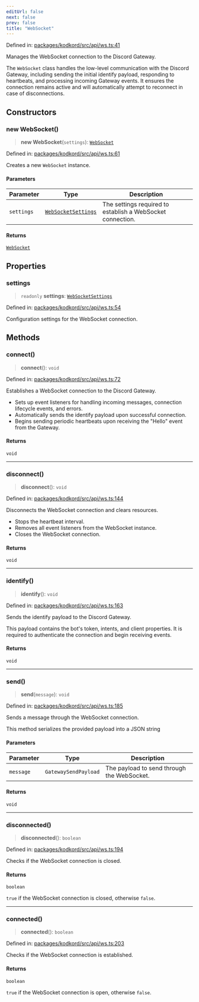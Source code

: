 ```yaml
---
editUrl: false
next: false
prev: false
title: "WebSocket"
---
```


Defined in: [packages/kodkord/src/api/ws.ts:41](https://github.com/KodekoStudios/Kodkord/blob/dc3759533552e18eb6881d3858a982430eda469c/packages/kodkord/src/api/ws.ts#L41)

Manages the WebSocket connection to the Discord Gateway.

The `WebSocket` class handles the low-level communication with the Discord Gateway,
including sending the initial identify payload, responding to heartbeats, and
processing incoming Gateway events. It ensures the connection remains active and
will automatically attempt to reconnect in case of disconnections.

## Constructors

### new WebSocket()

> **new WebSocket**(`settings`): [`WebSocket`](/api/kodkord/classes/websocket/)

Defined in: [packages/kodkord/src/api/ws.ts:61](https://github.com/KodekoStudios/Kodkord/blob/dc3759533552e18eb6881d3858a982430eda469c/packages/kodkord/src/api/ws.ts#L61)

Creates a new `WebSocket` instance.

#### Parameters

| Parameter | Type | Description |
| ------ | ------ | ------ |
| `settings` | [`WebSocketSettings`](/api/kodkord/interfaces/websocketsettings/) | The settings required to establish a WebSocket connection. |

#### Returns

[`WebSocket`](/api/kodkord/classes/websocket/)

## Properties

### settings

> `readonly` **settings**: [`WebSocketSettings`](/api/kodkord/interfaces/websocketsettings/)

Defined in: [packages/kodkord/src/api/ws.ts:54](https://github.com/KodekoStudios/Kodkord/blob/dc3759533552e18eb6881d3858a982430eda469c/packages/kodkord/src/api/ws.ts#L54)

Configuration settings for the WebSocket connection.

## Methods

### connect()

> **connect**(): `void`

Defined in: [packages/kodkord/src/api/ws.ts:72](https://github.com/KodekoStudios/Kodkord/blob/dc3759533552e18eb6881d3858a982430eda469c/packages/kodkord/src/api/ws.ts#L72)

Establishes a WebSocket connection to the Discord Gateway.

- Sets up event listeners for handling incoming messages, connection lifecycle events, and errors.
- Automatically sends the identify payload upon successful connection.
- Begins sending periodic heartbeats upon receiving the "Hello" event from the Gateway.

#### Returns

`void`

***

### disconnect()

> **disconnect**(): `void`

Defined in: [packages/kodkord/src/api/ws.ts:144](https://github.com/KodekoStudios/Kodkord/blob/dc3759533552e18eb6881d3858a982430eda469c/packages/kodkord/src/api/ws.ts#L144)

Disconnects the WebSocket connection and clears resources.

- Stops the heartbeat interval.
- Removes all event listeners from the WebSocket instance.
- Closes the WebSocket connection.

#### Returns

`void`

***

### identify()

> **identify**(): `void`

Defined in: [packages/kodkord/src/api/ws.ts:163](https://github.com/KodekoStudios/Kodkord/blob/dc3759533552e18eb6881d3858a982430eda469c/packages/kodkord/src/api/ws.ts#L163)

Sends the identify payload to the Discord Gateway.

This payload contains the bot's token, intents, and client properties. It is required
to authenticate the connection and begin receiving events.

#### Returns

`void`

***

### send()

> **send**(`message`): `void`

Defined in: [packages/kodkord/src/api/ws.ts:185](https://github.com/KodekoStudios/Kodkord/blob/dc3759533552e18eb6881d3858a982430eda469c/packages/kodkord/src/api/ws.ts#L185)

Sends a message through the WebSocket connection.

This method serializes the provided payload into a JSON string

#### Parameters

| Parameter | Type | Description |
| ------ | ------ | ------ |
| `message` | `GatewaySendPayload` | The payload to send through the WebSocket. |

#### Returns

`void`

***

### disconnected()

> **disconnected**(): `boolean`

Defined in: [packages/kodkord/src/api/ws.ts:194](https://github.com/KodekoStudios/Kodkord/blob/dc3759533552e18eb6881d3858a982430eda469c/packages/kodkord/src/api/ws.ts#L194)

Checks if the WebSocket connection is closed.

#### Returns

`boolean`

`true` if the WebSocket connection is closed, otherwise `false`.

***

### connected()

> **connected**(): `boolean`

Defined in: [packages/kodkord/src/api/ws.ts:203](https://github.com/KodekoStudios/Kodkord/blob/dc3759533552e18eb6881d3858a982430eda469c/packages/kodkord/src/api/ws.ts#L203)

Checks if the WebSocket connection is established.

#### Returns

`boolean`

`true` if the WebSocket connection is open, otherwise `false`.
